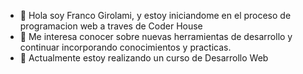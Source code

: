 - 👋 Hola soy Franco Girolami, y estoy iniciandome en el proceso de programacion web a traves de Coder House
- 👀 Me interesa conocer sobre nuevas herramientas de desarrollo y continuar incorporando conocimientos y practicas.
- 🌱 Actualmente estoy realizando un curso de Desarrollo Web

